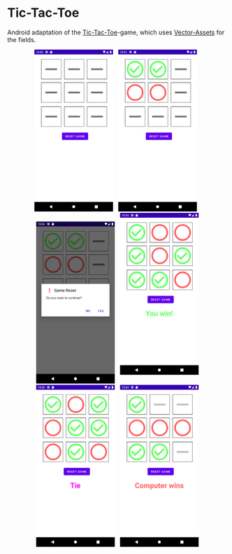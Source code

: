 # Tic-Tac-Toe

Android adaptation of the [Tic-Tac-Toe](https://de.wikipedia.org/wiki/Tic-Tac-Toe)-game, which uses [Vector-Assets](https://developer.android.com/studio/write/vector-asset-studio) for the fields.

<div style="text-align: center">
    <img src="./images/start.png" alt="screenshot_1" width="180" />&nbsp;&nbsp;
    <img src="./images/playing.png" alt="screenshot_2" width="180" />&nbsp;&nbsp;
    <img src="./images/reset.png" alt="screenshot_3" width="180" />&nbsp;&nbsp;
    <img src="./images/won.png" alt="screenshot_4" width="180" style="margin-bottom: 20px;" />
    <img src="./images/tie.png" alt="screenshot_5" width="180" />&nbsp;&nbsp;
    <img src="./images/lose.png" alt="screenshot_5" width="180" />
</div>
